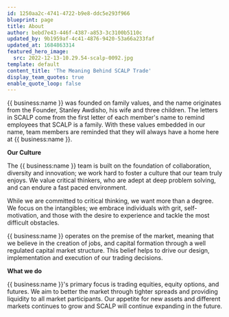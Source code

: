 ```yaml
---
id: 1250aa2c-4741-4722-b9e8-ddc5e293f966
blueprint: page
title: About
author: bebd7e43-446f-4387-a853-3c3100b5110c
updated_by: 9b1959af-4c41-4876-9420-53a66a233faf
updated_at: 1684863314
featured_hero_image:
  src: 2022-12-13-10.29.54-scalp-0092.jpg
template: default
content_title: 'The Meaning Behind SCALP Trade'
display_team_quotes: true
enable_quote_loop: false
---
```

{{ business:name }} was founded on family values, and the name originates from the Founder, Stanley Awdisho, his wife and three children. The letters in SCALP come from the first letter of each member's name to remind employees that SCALP is a family. With these values embedded in our name, team members are reminded that they will always have a home here at {{ business:name }}.

**Our Culture**

The {{ business:name }} team is built on the foundation of collaboration, diversity and innovation; we work hard to foster a culture that our team truly enjoys. We value critical thinkers, who are adept at deep problem solving, and can endure a fast paced environment.

While we are committed to critical thinking, we want more than a degree. We focus on the intangibles; we embrace individuals with grit, self-motivation, and those with the desire to experience and tackle the most difficult obstacles.

{{ business:name }} operates on the premise of the market, meaning that we believe in the creation of jobs, and capital formation through a well regulated capital market structure. This belief helps to drive our design, implementation and execution of our trading decisions.

**What we do**

{{ business:name }}'s primary focus is trading equities, equity options, and futures. We aim to better the market through tighter spreads and providing liquidity to all market participants. Our appetite for new assets and different markets continues to grow and SCALP will continue expanding in the future.
